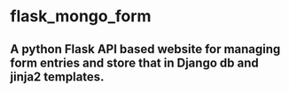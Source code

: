 # flask_mongo_form

## A python Flask API based website for managing form entries and store that in Django db and jinja2 templates.
